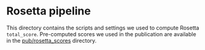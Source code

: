 # Rosetta pipeline

This directory contains the scripts and settings we used to compute Rosetta `total_score`. 
Pre-computed scores we used in the publication are available in the [pub/rosetta_scores](../pub/rosetta_scores) directory. 

